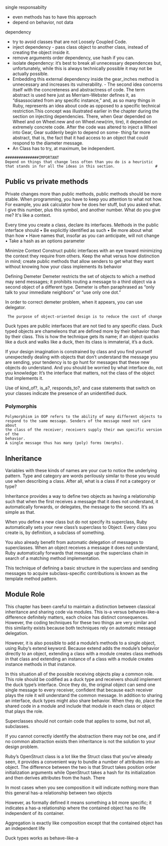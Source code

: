  single responsabilty 
   - even methods has to have this approach
   - depend on behavior, not data


dependency 
  - try to avoid classes that are not Loosely Coupled Code.
  - inject dependency - pass class object to another class, instead of creating the object inside it. 
   - remove arguments order dependency, use hash if you can. 
   - isolate dependency: it’s best to break all unnecessary dependences but, unfortunately, while this is always technically possible it may not be actually possible.
   - Embedding this external dependency inside the gear_inches method is unnecessary and increases its vulnerability.
    - The second idea concerns itself with the concreteness and abstractness of code. The term abstract is used here just as Merriam-Webster defines it, as “disassociated from any specific instance,” and, as so many things in Ruby, represents an idea about code as opposed to a specific technical restriction.This concept was illustrated earlier in the chapter during the section on injecting dependencies. There, when Gear depended on Wheel and on Wheel.new and on Wheel.new(rim, tire), it depended on extremely concrete code. After the code was altered to inject a Wheel into Gear, 
Gear suddenly begin to depend on some- thing far more abstract, that is, 
the fact that it had access to an object that could respond to the diameter message.
  - An Class has to try, at maximum, be independent.   
```           
###############IMPORTANT
Depend on things that change less often than you do is a heuristic that stands in for all the ideas in this section.                  #
```           

## Public vs private methods
Private changes more than public methods, public methods should be more stable.
When programming, you have to keep you attention to what not how. 
For example, you ask calculator how he does her stuff, but you asked what. I give this number, plus this symbol, and another number. What
do you give me? It's like a context.

Every time you create a class, declare its interfaces. Methods in the public
interface should
• Be explicitly identified as such
• Be more about what than how
• Have names that, insofar as you can anticipate, will not change
• Take a hash as an options parameter

Minimize Context
Construct public interfaces with an eye toward minimizing the context they require
from others. Keep the what versus how distinction in mind; create public methods
that allow senders to get what they want without knowing how your class implements
its behavior

Defining Demeter
Demeter restricts the set of objects to which a method may send messages; it prohibits
routing a message to a third object via a second object of a different type. Demeter is
often paraphrased as “only talk to your immediate neighbors” or “use only one dot.”

In order to correct demeter problem, when it appears, you can use delegator.

```
 The purpose of object-oriented design is to reduce the cost of change 
```

Duck types are public interfaces that are not tied to any specific class.
Duck typed objects are chameleons that are defined more by their behavior than
by their class. This is how the technique gets its name; if an object quacks like a duck
and walks like a duck, then its class is immaterial, it’s a duck.

If your design imagination is constrained by class and you find yourself unexpectedly
dealing with objects that don’t understand the message you are sending, your
tendency is to go hunt for messages that these new objects do understand. 
And you should be worried by what interface do, not you knowledge: It’s the
 interface that matters, not the class of the object that implements it.

Use of kind_of?, is_a?, responds_to?, and case statements that switch on
your classes indicate the presence of an unidentified duck. 

###  Polymorphis
```
Polymorphism in OOP refers to the ability of many different objects to
respond to the same message. Senders of the message need not care about
the class of the receiver; receivers supply their own specific version of the
behavior.
A single message thus has many (poly) forms (morphs). 
```

## Inheritance 

Variables with these kinds of names are your cue to notice the underlying pattern.
Type and category are words perilously similar to those you would use when describing
a class. After all, what is a class if not a category or type?

Inheritance provides a way to define two objects as having a relationship such that
when the first receives a message that it does not understand, it automatically forwards,
or delegates, the message to the second. It’s as simple as that.

When you define a new class but do not specify its superclass, Ruby
automatically sets your new class’s superclass to Object. Every class you create is, by
definition, a subclass of something.

You also already benefit from automatic delegation of messages to superclasses.
When an object receives a message it does not understand, Ruby automatically forwards
that message up the superclass chain in search of a matching method implementation.

This technique of defining a basic structure in the superclass and sending messages
to acquire subclass-specific contributions is known as the template method pattern.

## Module Role  

This chapter has been careful to maintain a distinction between classical inheritance
and sharing code via modules. This is-a versus behaves-like-a difference definitely
matters, each choice has distinct consequences. However, the coding techniques for
these two things are very similar and this similarity exists because both techniques rely
on automatic message delegation.

However, it is also possible to add a module’s methods to a single object, using
Ruby’s extend keyword. Because extend adds the module’s behavior directly to an
object, extending a class with a module creates class methods in that class and extending
an instance of a class with a module creates instance methods in that instance. 


In this situation all of the possible receiving objects play a common role.
This role should be codified as a duck type and receivers should implement the duck
type’s interface. Once they do, the original object can send one single message to
every receiver, confident that because each receiver plays the role it will understand
the common message.
In addition to sharing an interface, duck types might also share behavior. When
they do, place the shared code in a module and include that module in each class or
object that plays the role.

Superclasses should not contain code that applies to some, but not all, subclasses.


If you cannot correctly identify the abstraction there may not be one, and if no
common abstraction exists then inheritance is not the solution to your design
problem.



Ruby’s OpenStruct class is a lot like the Struct class that you’ve already seen, it
provides a convenient way to bundle a number of attributes into an object. The difference
between the two is that Struct takes position order initialization arguments
while OpenStruct takes a hash for its initialization and then derives attributes from
the hash.
There 

 In most cases when you see composition it will indicate nothing more
than this general has-a relationship between two objects

However, as formally defined it means something a bit more specific; it
indicates a has-a relationship where the contained object has no life independent
of its container. 

Aggregation is exactly like composition except that the contained object has
an independent life

Duck types works as behave-like-a
